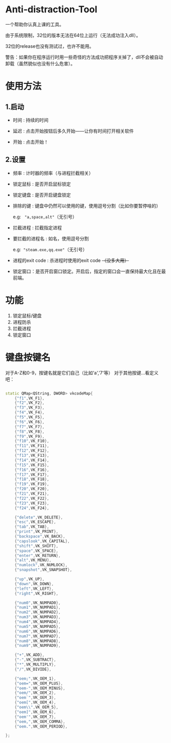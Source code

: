 # Anti-distraction-Tool
一个帮助你认真上课的工具。

由于系统限制，32位的版本无法在64位上运行（无法成功注入dll）。

32位的release也没有测试过，也许不能用。

警告：如果你在程序运行时用一些奇怪的方法成功把程序关掉了，dll不会被自动卸载（虽然貌似也没有什么危害）。
# 使用方法

## 1.启动
 - 时间 : 持续的时间

 - 延迟 : 点击开始按钮后多久开始——让你有时间打开相关软件

 - 开始 : 点击开始！

## 2.设置

- 频率 : 计时器的频率（与进程拦截相关）

- 锁定鼠标 : 是否开启鼠标锁定

- 锁定键盘 : 是否开启键盘锁定

- 排除的键 : 键盘中仍然可以使用的键，使用逗号分割（比如你要暂停啥的）

  e.g: ``` "a,space,alt"```（无引号）

- 拦截进程 : 拦截指定进程

- 要拦截的进程名 : 如名，使用逗号分割

  e.g:``` "steam.exe,qq.exe"```（无引号）

- 进程的exit code : 杀进程时使用的exit code ~~（没多大用）~~
- 锁定窗口：是否开启窗口锁定。开启后，指定的窗口会一直保持最大化且在最前端。

# 功能

1. 锁定鼠标/键盘
2. 进程防杀
3. 拦截进程
4. 锁定窗口

# 键盘按键名
对于A-Z和0-9，按键名就是它们自己（比如'a','7'等）
对于其他按键...看定义吧：
```cpp

static QMap<QString, DWORD> vkcodeMap{
    {"f1",VK_F1},
    {"f2",VK_F2},
    {"f3",VK_F3},
    {"f4",VK_F4},
    {"f5",VK_F5},
    {"f6",VK_F6},
    {"f7",VK_F7},
    {"f8",VK_F8},
    {"f9",VK_F9},
    {"f10",VK_F10},
    {"f11",VK_F11},
    {"f12",VK_F12},
    {"f13",VK_F13},
    {"f14",VK_F14},
    {"f15",VK_F15},
    {"f16",VK_F16},
    {"f17",VK_F17},
    {"f18",VK_F18},
    {"f19",VK_F19},
    {"f20",VK_F20},
    {"f21",VK_F21},
    {"f22",VK_F22},
    {"f23",VK_F23},
    {"f24",VK_F24},

    {"delete",VK_DELETE},
    {"esc",VK_ESCAPE},
    {"tab",VK_TAB},
    {"print",VK_PRINT},
    {"backspace",VK_BACK},
    {"capslook",VK_CAPITAL},
    {"shift",VK_SHIFT},
    {"space",VK_SPACE},
    {"enter",VK_RETURN},
    {"alt",VK_MENU},
    {"numlock",VK_NUMLOCK},
    {"snapshot",VK_SNAPSHOT},

    {"up",VK_UP},
    {"down",VK_DOWN},
    {"left",VK_LEFT},
    {"right",VK_RIGHT},

    {"num0",VK_NUMPAD0},
    {"num1",VK_NUMPAD1},
    {"num2",VK_NUMPAD2},
    {"num3",VK_NUMPAD3},
    {"num4",VK_NUMPAD4},
    {"num5",VK_NUMPAD5},
    {"num6",VK_NUMPAD6},
    {"num7",VK_NUMPAD7},
    {"num8",VK_NUMPAD8},
    {"num9",VK_NUMPAD9},

    {"+",VK_ADD},
    {"-",VK_SUBTRACT},
    {"*",VK_MULTIPLY},
    {"/",VK_DIVIDE},

    {"oem;",VK_OEM_1},
    {"oem=",VK_OEM_PLUS},
    {"oem-",VK_OEM_MINUS},
    {"oem/",VK_OEM_2},
    {"oem`",VK_OEM_3},
    {"oem[",VK_OEM_4},
    {"oem\\",VK_OEM_5},
    {"oem]",VK_OEM_6},
    {"oem'",VK_OEM_7},
    {"oem,",VK_OEM_COMMA},
    {"oem.",VK_OEM_PERIOD},

};

```
